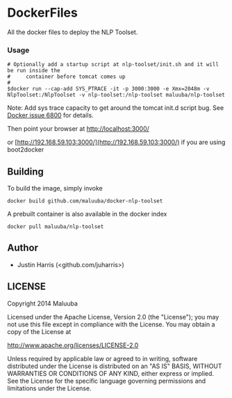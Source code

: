 DockerFiles
===========

All the docker files to deploy the NLP Toolset.

### Usage

```
# Optionally add a startup script at nlp-toolset/init.sh and it will be run inside the 
#     container before tomcat comes up
#
$docker run --cap-add SYS_PTRACE -it -p 3000:3000 -e Xmx=2048m -v NlpToolset:/NlpToolset -v nlp-toolset:/nlp-toolset maluuba/nlp-toolset
```
Note: Add sys trace capacity to get around the tomcat init.d script bug. See [Docker issue 6800](https://github.com/docker/docker/issues/6800) for details.

Then point your browser at [http://localhost:3000/](http://localhost:3000/)

or [http://192.168.59.103:3000/](http://192.168.59.103:3000/) if you are using boot2docker

## Building

To build the image, simply invoke

    docker build github.com/maluuba/docker-nlp-toolset

A prebuilt container is also available in the docker index

    docker pull maluuba/nlp-toolset
    
## Author

  * Justin Harris (<github.com/juharris>)

## LICENSE

Copyright 2014 Maluuba

Licensed under the Apache License, Version 2.0 (the "License");
you may not use this file except in compliance with the License.
You may obtain a copy of the License at

  http://www.apache.org/licenses/LICENSE-2.0

Unless required by applicable law or agreed to in writing, software
distributed under the License is distributed on an "AS IS" BASIS,
WITHOUT WARRANTIES OR CONDITIONS OF ANY KIND, either express or implied.
See the License for the specific language governing permissions and
limitations under the License.
    
